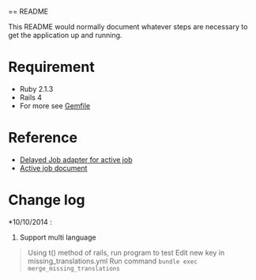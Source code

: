 == README

This README would normally document whatever steps are necessary to get the
application up and running.

# Requirement #

* Ruby 2.1.3
* Rails 4
* For more see [Gemfile](Gemfile)

# Reference #

* [Delayed Job adapter for active job ](https://github.com/collectiveidea/delayed_job)
* [Active job document](http://edgeguides.rubyonrails.org/active_job_basics.html)
# Change log #

*10/10/2014 : 
1. Support multi language
>Using t() method of rails, 
>run program to test
>Edit new key in missing_translations.yml
>Run command `bundle exec merge_missing_translations`